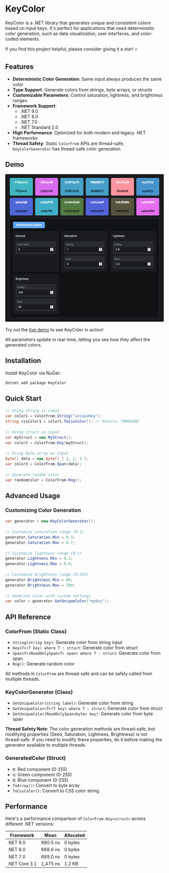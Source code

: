 # KeyColor

KeyColor is a .NET library that generates unique and consistent colors based on input keys. It's perfect for applications that need deterministic color generation, such as data visualization, user interfaces, and color-coded elements.

If you find this project helpful, please consider giving it a star! ⭐

## Features

- **Deterministic Color Generation**: Same input always produces the same color
- **Type Support**: Generate colors from strings, byte arrays, or structs
- **Customizable Parameters**: Control saturation, lightness, and brightness ranges
- **Framework Support**: 
  - .NET 9.0
  - .NET 8.0
  - .NET 7.0
  - .NET Standard 2.0
- **High Performance**: Optimized for both modern and legacy .NET frameworks
- **Thread Safety**: Static `ColorFrom` APIs are thread-safe, `KeyColorGenerator` has thread-safe color generation

## Demo

![KeyColor Demo Screenshot](ReadmeAsssets/Screenshot.png)

Try out the [live demo](https://brave-bush-06f230610.6.azurestaticapps.net/) to see KeyColor in action!

All parameters update in real-time, letting you see how they affect the generated colors.

## Installation

Install KeyColor via NuGet:

```bash
dotnet add package KeyColor
```

## Quick Start

```csharp
// Using string as input
var color1 = ColorFrom.String("uniqueKey");
string cssColor1 = color1.ToCssColor(); // Returns "#RRGGBB"

// Using struct as input
var myStruct = new MyStruct();
var color2 = ColorFrom.Key(myStruct);

// Using byte array as input
byte[] data = new byte[] { 1, 2, 3 };
var color3 = ColorFrom.Span(data);

// Generate random color
var randomColor = ColorFrom.Rng();
```

## Advanced Usage

### Customizing Color Generation

```csharp
var generator = new KeyColorGenerator();

// Customize saturation range (0-1)
generator.Saturation.Min = 0.3;
generator.Saturation.Max = 0.7;

// Customize lightness range (0-1)
generator.Lightness.Min = 0.2;
generator.Lightness.Max = 0.8;

// Customize brightness range (0-255)
generator.Brightness.Min = 80;
generator.Brightness.Max = 200;

// Generate color with custom settings
var color = generator.GetUniqueColor("myKey");
```


## API Reference

### ColorFrom (Static Class)

- `String(string key)`: Generate color from string input
- `Key<T>(T key) where T : struct`: Generate color from struct
- `Span<T>(ReadOnlySpan<T> span) where T : struct`: Generate color from span
- `Rng()`: Generate random color

All methods in `ColorFrom` are thread-safe and can be safely called from multiple threads.

### KeyColorGenerator (Class)

- `GetUniqueColor(string label)`: Generate color from string
- `GetUniqueColor<T>(T key) where T : struct`: Generate color from struct
- `GetUniqueColor(ReadOnlySpan<byte> key)`: Generate color from byte span

**Thread Safety Note**: The color generation methods are thread-safe, but modifying properties (Seed, Saturation, Lightness, Brightness) is not thread-safe. If you need to modify these properties, do it before making the generator available to multiple threads.

### GeneratedColor (Struct)

- `R`: Red component (0-255)
- `G`: Green component (0-255)
- `B`: Blue component (0-255)
- `ToArray()`: Convert to byte array
- `ToCssColor()`: Convert to CSS color string


## Performance

Here's a performance comparison of `ColorFrom.Key<struct>` across different .NET versions:

| Framework         | Mean      | Allocated |
|-------------------|-----------|-----------|
| .NET 9.0          | 680.5 ns  | 0 bytes   |
| .NET 8.0          | 688.6 ns  | 0 bytes   |
| .NET 7.0          | 689.0 ns  | 0 bytes   |
| .NET Core 3.1     | 1,475 ns  | 1.2 KB    |
